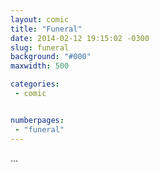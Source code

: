 ```yaml
---
layout: comic
title: "Funeral"
date: 2014-02-12 19:15:02 -0300
slug: funeral
background: "#000"
maxwidth: 500

categories:
 - comic


numberpages:
 - "funeral"
---
```


...